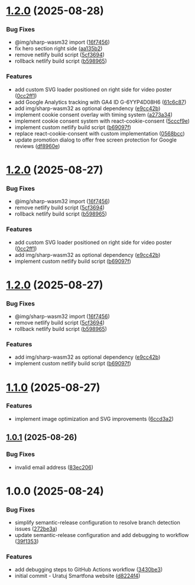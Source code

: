 # [1.2.0](https://github.com/JakubPilkowski/uratuj-smartfona/compare/v1.1.0...v1.2.0) (2025-08-28)


### Bug Fixes

* @img/sharp-wasm32 import ([16f7456](https://github.com/JakubPilkowski/uratuj-smartfona/commit/16f7456072e1757d64895557f9bd3c1ac05912c4))
* fix hero section right side ([aa135b2](https://github.com/JakubPilkowski/uratuj-smartfona/commit/aa135b2445b8e5011e2278a12abc8457c96f1253))
* remove netlify build script ([5cf3694](https://github.com/JakubPilkowski/uratuj-smartfona/commit/5cf36940b24b769b1220303bba9ef03de449ee11))
* rollback netlify build script ([b598965](https://github.com/JakubPilkowski/uratuj-smartfona/commit/b598965882197b90597bdb19b8abb7c4c822e246))


### Features

* add custom SVG loader positioned on right side for video poster ([0cc2ff1](https://github.com/JakubPilkowski/uratuj-smartfona/commit/0cc2ff1d4e9ab470a947bb5a825490b36be1272d))
* add Google Analytics tracking with GA4 ID G-6YYP4D08H6 ([61c6c87](https://github.com/JakubPilkowski/uratuj-smartfona/commit/61c6c8739854d8b558324ebbd5d5d1d972c4fc52))
* add img/sharp-wasm32 as optional dependency ([e9cc42b](https://github.com/JakubPilkowski/uratuj-smartfona/commit/e9cc42ba2b9dddc09189d57c0c5b8787f717487b))
* implement cookie consent overlay with timing system ([a273a34](https://github.com/JakubPilkowski/uratuj-smartfona/commit/a273a34ed7e021ffdd3d9300081d4b414f8e7bd4))
* implement cookie consent system with react-cookie-consent ([5cccf9e](https://github.com/JakubPilkowski/uratuj-smartfona/commit/5cccf9e7e62ae0356e1e0ebf90726834971985fb))
* implement custom netlify build script ([b69097f](https://github.com/JakubPilkowski/uratuj-smartfona/commit/b69097ffb67a931cd43418c946712a99abe9184d))
* replace react-cookie-consent with custom implementation ([0568bcc](https://github.com/JakubPilkowski/uratuj-smartfona/commit/0568bcc1c7885c7227da10c20f6c0de780251b09))
* update promotion dialog to offer free screen protection for Google reviews ([df8960e](https://github.com/JakubPilkowski/uratuj-smartfona/commit/df8960ea6512bd10cba27a37606d535db6c1de19))

# [1.2.0](https://github.com/JakubPilkowski/uratuj-smartfona/compare/v1.1.0...v1.2.0) (2025-08-27)


### Bug Fixes

* @img/sharp-wasm32 import ([16f7456](https://github.com/JakubPilkowski/uratuj-smartfona/commit/16f7456072e1757d64895557f9bd3c1ac05912c4))
* remove netlify build script ([5cf3694](https://github.com/JakubPilkowski/uratuj-smartfona/commit/5cf36940b24b769b1220303bba9ef03de449ee11))
* rollback netlify build script ([b598965](https://github.com/JakubPilkowski/uratuj-smartfona/commit/b598965882197b90597bdb19b8abb7c4c822e246))


### Features

* add custom SVG loader positioned on right side for video poster ([0cc2ff1](https://github.com/JakubPilkowski/uratuj-smartfona/commit/0cc2ff1d4e9ab470a947bb5a825490b36be1272d))
* add img/sharp-wasm32 as optional dependency ([e9cc42b](https://github.com/JakubPilkowski/uratuj-smartfona/commit/e9cc42ba2b9dddc09189d57c0c5b8787f717487b))
* implement custom netlify build script ([b69097f](https://github.com/JakubPilkowski/uratuj-smartfona/commit/b69097ffb67a931cd43418c946712a99abe9184d))

# [1.2.0](https://github.com/JakubPilkowski/uratuj-smartfona/compare/v1.1.0...v1.2.0) (2025-08-27)

### Bug Fixes

- @img/sharp-wasm32 import ([16f7456](https://github.com/JakubPilkowski/uratuj-smartfona/commit/16f7456072e1757d64895557f9bd3c1ac05912c4))
- remove netlify build script ([5cf3694](https://github.com/JakubPilkowski/uratuj-smartfona/commit/5cf36940b24b769b1220303bba9ef03de449ee11))
- rollback netlify build script ([b598965](https://github.com/JakubPilkowski/uratuj-smartfona/commit/b598965882197b90597bdb19b8abb7c4c822e246))

### Features

- add img/sharp-wasm32 as optional dependency ([e9cc42b](https://github.com/JakubPilkowski/uratuj-smartfona/commit/e9cc42ba2b9dddc09189d57c0c5b8787f717487b))
- implement custom netlify build script ([b69097f](https://github.com/JakubPilkowski/uratuj-smartfona/commit/b69097ffb67a931cd43418c946712a99abe9184d))

# [1.1.0](https://github.com/JakubPilkowski/uratuj-smartfona/compare/v1.0.1...v1.1.0) (2025-08-27)

### Features

- implement image optimization and SVG improvements ([6ccd3a2](https://github.com/JakubPilkowski/uratuj-smartfona/commit/6ccd3a213770c63f2276bacd6a0c8a64642b53e2))

## [1.0.1](https://github.com/JakubPilkowski/uratuj-smartfona/compare/v1.0.0...v1.0.1) (2025-08-26)

### Bug Fixes

- invalid email address ([83ec206](https://github.com/JakubPilkowski/uratuj-smartfona/commit/83ec206c1b6541170d2a94c77d0d30ae382bfe1a))

# 1.0.0 (2025-08-24)

### Bug Fixes

- simplify semantic-release configuration to resolve branch detection issues ([272be3a](https://github.com/JakubPilkowski/uratuj-smartfona/commit/272be3a95c65cdf2d330051026810671f59d92da))
- update semantic-release configuration and add debugging to workflow ([39f1353](https://github.com/JakubPilkowski/uratuj-smartfona/commit/39f135372f27794580f90b3a1559e0eeecbe8547))

### Features

- add debugging steps to GitHub Actions workflow ([3430be3](https://github.com/JakubPilkowski/uratuj-smartfona/commit/3430be3c5745ecb9bce79eeb37b623834cbb069d))
- initial commit - Uratuj Smartfona website ([d8224f4](https://github.com/JakubPilkowski/uratuj-smartfona/commit/d8224f4d69030634ec5e003d40162b633299c65c))
